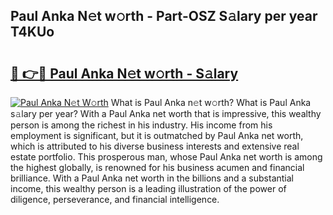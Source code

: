 ## Paul Anka N𝚎t w𝚘rth - Part-OSZ S𝚊lary per year T4KUo

# <h2><a href="http://gc2mp5o.nevu.top/?p=Paul+Anka">🔗 👉🔴 Paul Anka N𝚎t w𝚘rth - S𝚊lary</a></h2>

[![Paul Anka N𝚎t W𝚘rth](https://i.imgur.com/Oavwk0R.jpeg)](http://gc2mp5o.nevu.top/?p=Paul+Anka)
What is Paul Anka n𝚎t w𝚘rth? What is Paul Anka s𝚊lary per year?
With a Paul Anka net worth that is impressive, this wealthy person is among the richest in his industry. His income from his employment is significant, but it is outmatched by Paul Anka net worth, which is attributed to his diverse business interests and extensive real estate portfolio. This prosperous man, whose Paul Anka net worth is among the highest globally, is renowned for his business acumen and financial brilliance. With a Paul Anka net worth in the billions and a substantial income, this wealthy person is a leading illustration of the power of diligence, perseverance, and financial intelligence.
